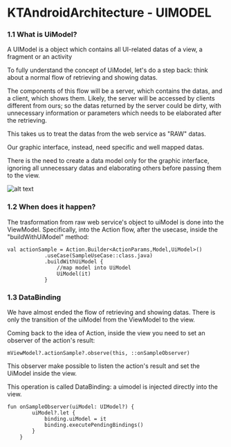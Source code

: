 # KTAndroidArchitecture - UIMODEL

### 1.1 What is UiModel?
A UIModel is a object which contains all UI-related datas of a view, a fragment or an activity

To fully understand the concept of UiModel, let's do a step back:
think about a normal flow of retrieving and showing datas.

The components of this flow will be a server, which contains the datas, and a client, which shows them.
Likely, the server will be accessed by clients different from ours;
so the datas returned by the server could be dirty, with unnecessary information or parameters which needs to be elaborated after the retrieving.

This takes us to treat the datas from the web service as "RAW" datas.

Our graphic interface, instead, need specific and well mapped datas.

There is the need to create a data model only for the graphic interface, ignoring all unnecessary datas and elaborating others before passing them to the view.

![alt text](https://github.com/bbrends/KTAndroidArchitecture/blob/patch-1/uimodel.png)

### 1.2 When does it happen?

The trasformation from raw web service's object to uiModel is done into the ViewModel.
Specifically, into the Action flow, after the usecase, inside the "buildWithUiModel" method:

```
val actionSample = Action.Builder<ActionParams,Model,UiModel>()
            .useCase(SampleUseCase::class.java)
            .buildWithUiModel {
                //map model into UiModel
                UiModel(it)
            }

```


### 1.3 DataBinding

We have almost ended the flow of retrieving and showing datas.
There is only the transition of the uiModel from the ViewModel to the view.

Coming back to the idea of Action, inside the view you need to set an observer of the action's result:

```
mViewModel?.actionSample?.observe(this, ::onSampleObserver)
```

This observer make possible to listen the action's result and set the UiModel inside the view.

This operation is called DataBinding:
a uimodel is injected directly into the view.

```
fun onSampleObserver(uiModel: UIModel?) {
        uiModel?.let {
            binding.uiModel = it
            binding.executePendingBindings()
        }
    }
```


